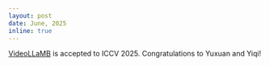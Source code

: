 ```yaml
---
layout: post
date: June, 2025
inline: true
---
```


[VideoLLaMB](publications#wang2025videollamb) is accepted to ICCV 2025. Congratulations to Yuxuan and Yiqi!
